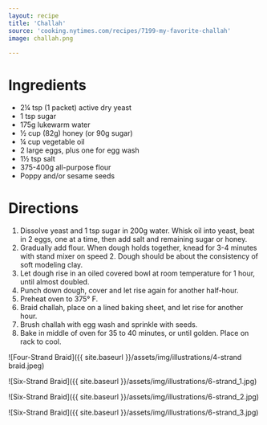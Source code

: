 ```yaml
---
layout: recipe
title: 'Challah'
source: 'cooking.nytimes.com/recipes/7199-my-favorite-challah'
image: challah.png
    
---
```


# Ingredients

* 2¼ tsp (1 packet) active dry yeast 
* 1 tsp sugar
* 175g lukewarm water 
* ½ cup (82g) honey (or 90g sugar)
* ¼ cup vegetable oil 
* 2 large eggs, plus one for egg wash
* 1½ tsp salt
* 375-400g all-purpose flour
* Poppy and/or sesame seeds

# Directions

1. Dissolve yeast and 1 tsp sugar in 200g water. Whisk oil into yeast, beat in 2 eggs, one at a time, then add salt and remaining sugar or honey. 
2. Gradually add flour. When dough holds together, knead for 3-4 minutes with stand mixer on speed 2. Dough should be about the consistency of soft modeling clay. 
3. Let dough rise in an oiled covered bowl at room temperature for 1 hour, until almost doubled. 
4. Punch down dough, cover and let rise again for another half-hour.
5. Preheat oven to 375° F.
6. Braid challah, place on a lined baking sheet, and let rise for another hour. 
7. Brush challah with egg wash and sprinkle with seeds.
8. Bake in middle of oven for 35 to 40 minutes, or until golden. Place on rack to cool.

![Four-Strand Braid]({{ site.baseurl }}/assets/img/illustrations/4-strand braid.jpeg)

![Six-Strand Braid]({{ site.baseurl }}/assets/img/illustrations/6-strand_1.jpg)

![Six-Strand Braid]({{ site.baseurl }}/assets/img/illustrations/6-strand_2.jpg)

![Six-Strand Braid]({{ site.baseurl }}/assets/img/illustrations/6-strand_3.jpg)